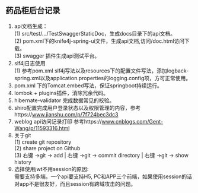 ## 药品柜后台记录

1. api文档生成：
<br>(1) src/test/.../TestSwaggerStaticDoc，生成docs目录下的api文档。
<br>(2) pom.xml下的knife4j-spring-ui文件，生成api文档,访问/doc.html访问下载。
<br>(3) swagger 插件生成api测试平台。
2. slf4j日志使用
<br>(1) 参考pom.xml slf4j写法以及resources下的配置文件写法，添加logback-spring.xml以及application.properties的logging.config项，方可正常使用。
3. pom.xml 下的Tomcat.embed写法，保证springboot持续运行。
4. lombok + plugins插件，消除冗余代码。
5. hibernate-validator 完成数据常见的校验。
6. shiro配置完成用户登录状态以及权限管理的内容，参考https://www.jianshu.com/p/7f724bec3dc3
7. weblog api访问记录打印 参考https://www.cnblogs.com/Gent-Wang/p/11593316.html
8. 关于git
<br> (1) create git repository
<br> (2) share project on Github
<br> (3) 右键 ->git -> add |  右键 ->git -> commit directory |  右键 ->git -> show history 
9. 选择使用jwt不用session的原因:
<br>需要支持多端，一个api要支持H5, PC和APP三个前端，如果使用session的话对app不是很友好，而且session有跨域攻击的问题。
